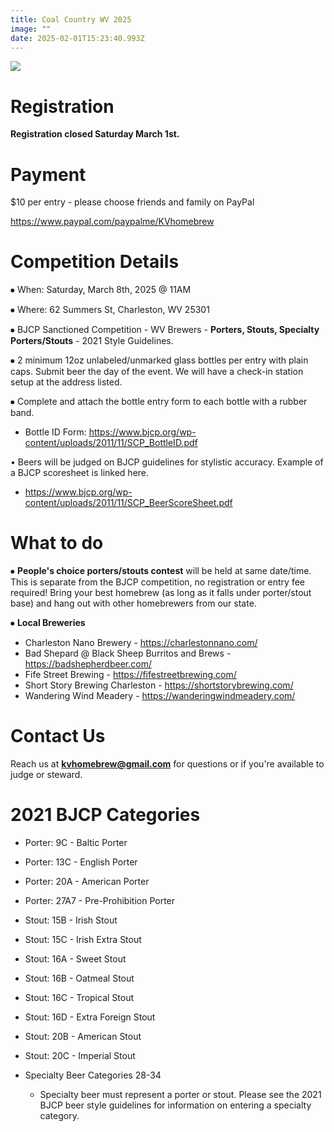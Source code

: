 ```yaml
---
title: Coal Country WV 2025
image: ""
date: 2025-02-01T15:23:40.993Z
---
```

![](/static/img/lgxkmfu1.png)

# Registration

**Registration closed Saturday March 1st.**

# P﻿ayment

$﻿10 per entry - please choose friends and family on PayPal

<https://www.paypal.com/paypalme/KVhomebrew>

# Competition Details

⦁	When: Saturday, March 8th, 2025 @ 11AM

⦁	Where: 62 Summers St, Charleston, WV 25301 

⦁	BJCP Sanctioned Competition - WV Brewers - **Porters, Stouts, Specialty Porters/Stouts** - 2021 Style Guidelines.

⦁	2 minimum 12oz unlabeled/unmarked glass bottles per entry with plain caps. Submit beer the day of the event. We will have a check-in station setup at the address listed.

⦁	Complete and attach the bottle entry form to each bottle with a rubber band.

* Bottle ID Form: <https://www.bjcp.org/wp-content/uploads/2011/11/SCP_BottleID.pdf>

• Beers will be judged on BJCP guidelines for stylistic accuracy. Example of a BJCP scoresheet is linked here.

* <https://www.bjcp.org/wp-content/uploads/2011/11/SCP_BeerScoreSheet.pdf>

# What to do

⦁	**People's choice porters/stouts contest** will be held at same date/time. This is separate from the BJCP competition, no registration or entry fee required! Bring your best homebrew (as long as it falls under porter/stout base) and hang out with other homebrewers from our state.

⦁	**Local Breweries**

* Charleston Nano Brewery - <https://charlestonnano.com/>
* Bad Shepard @ Black Sheep Burritos and Brews - <https://badshepherdbeer.com/>
* F﻿ife Street Brewing - <https://fifestreetbrewing.com/>
* Short Story Brewing Charleston - <https://shortstorybrewing.com/>
* W﻿andering Wind Meadery - <https://wanderingwindmeadery.com/>

# Contact Us

Reach us at **kvhomebrew@gmail.com** for questions or if you're available to judge or steward.

# **2﻿021 BJCP Categories**

* Porter: 9C - Baltic Porter
* Porter: 13C - English Porter
* Porter: 20A - American Porter
* Porter: 27A7 - Pre-Prohibition Porter
* Stout: 15B - Irish Stout
* Stout: 15C - Irish Extra Stout
* Stout: 16A - Sweet Stout
* Stout: 16B - Oatmeal Stout
* Stout: 16C - Tropical Stout
* Stout: 16D - Extra Foreign Stout
* Stout: 20B - American Stout
* Stout: 20C - Imperial Stout
* Specialty Beer Categories 28-34

  * Specialty beer must represent a porter or stout. Please see the 2021 BJCP beer style guidelines for information on entering a specialty category.